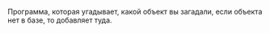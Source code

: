 Программа, которая угадывает, какой объект вы загадали, если объекта нет в базе, то добавляет туда.
